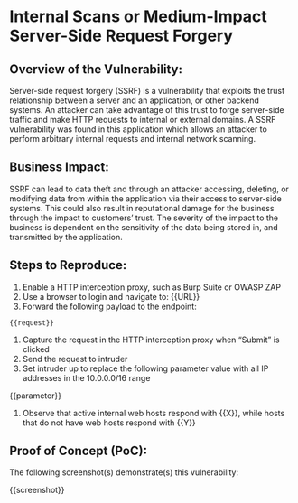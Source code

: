 # Internal Scans or Medium-Impact Server-Side Request Forgery

## Overview of the Vulnerability:

Server-side request forgery (SSRF) is a vulnerability that exploits the trust relationship between a server and an application, or other backend systems. An attacker can take advantage of this trust to forge server-side traffic and make HTTP requests to internal or external domains. A SSRF vulnerability was found in this application which allows an attacker to perform arbitrary internal requests and internal network scanning.

## Business Impact:

SSRF can lead to data theft and through an attacker accessing, deleting, or modifying data from within the application via their access to server-side systems. This could also result in reputational damage for the business through the impact to customers’ trust. The severity of the impact to the business is dependent on the sensitivity of the data being stored in, and transmitted by the application.

## Steps to Reproduce:

1. Enable a HTTP interception proxy, such as Burp Suite or OWASP ZAP
1. Use a browser to login and navigate to: {{URL}}
1. Forward the following payload to the endpoint:

```HTTP
{{request}}
```

1. Capture the request in the HTTP interception proxy when “Submit” is clicked
1. Send the request to intruder
1. Set intruder up to replace the following parameter value with all IP addresses in the 10.0.0.0/16 range

 {{parameter}}

1. Observe that active internal web hosts respond with {{X}}, while hosts that do not have web hosts respond with {{Y}}

## Proof of Concept (PoC):

The following screenshot(s) demonstrate(s) this vulnerability:

{{screenshot}}
